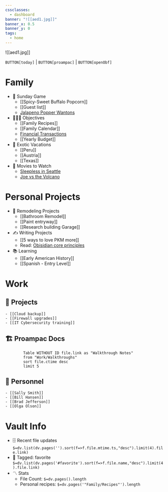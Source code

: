 ```yaml
---
cssclasses:
  - dashboard
banner: "![[aed1.jpg]]"
banner_x: 0.5
banner_y: 0
tags:
  - home
---
```

![[aed1.jpg]]

`BUTTON[today]` | `BUTTON[proampac]` | `BUTTON[openObf]`

# Family
- 🏈 Sunday Game
	- [[Spicy-Sweet Buffalo Popcorn]]
	- [[Guest list]]
	- [Jalapeno Popper Wantons](https://www.allrecipes.com/recipe/166991/jalapeno-popper-wontons/)
- 👨‍👩‍👦 Objectives
	- [[Family Recipes]]
	- [[Family Calendar]]
	- [Financial Transactions](https://1drv.ms/x/s!Aj0L6Z7V6r2akMkWk4Gxpun0wC5y2w?e=mRxSzT)
	- [[Yearly Budget]]
- 🌅 Exotic Vacations 
	- [[Peru]]
	- [[Austria]]
	- [[Texas]]  
- 🎥 Movies to Watch
	- [Sleepless in Seattle](https://www.imdb.com/title/tt0108160/)
	- [Joe vs the Volcano](https://www.imdb.com/title/tt0099892/)

 # Personal Projects
- 🏡 Remodeling Projects
	- [[Bathroom Remodel]]
	- [[Paint entryway]]
	- [[Research building Garage]] 
 - ✍️ Writing Projects
	- [[5 ways to love PKM more]]
	- Read: [Obisidian core principles](https://tfthacker.medium.com/obsidian-understanding-its-core-design-principles-7f3fafbd6e36)
- 📚 Learning
	- [[Early American History]]
	- [[Spanish - Entry Level]]

# Work
## 💼 Projects
	- [[Cloud backup]]
	- [[Firewall upgrades]]
	- [[IT Cybersecurity training]]
## 🏗️ Proampac Docs

```dataview
		Table WITHOUT ID file.link as "Walkthrough Notes"
		from "Work/Walkthroughs"
		sort file.ctime desc
		limit 5
```
## 👥 Personnel
	- [[Sally Smith]]
	- [[Bill Hansen]]
	- [[Brad Jefferson]]
	- [[Olga Olson]]

# Vault Info
- 🗄️ Recent file updates
 `$=dv.list(dv.pages('').sort(f=>f.file.mtime.ts,"desc").limit(4).file.link)`
- 🔖 Tagged:  favorite 
 `$=dv.list(dv.pages('#favorite').sort(f=>f.file.name,"desc").limit(4).file.link)`
- 〽️ Stats
	-  File Count: `$=dv.pages().length`
	-  Personal recipes: `$=dv.pages('"Family/Recipes"').length`
